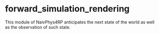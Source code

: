 # forward_simulation_rendering
This module of NaivPhys4RP anticipates the next state of the world as well as the observation of such state.
